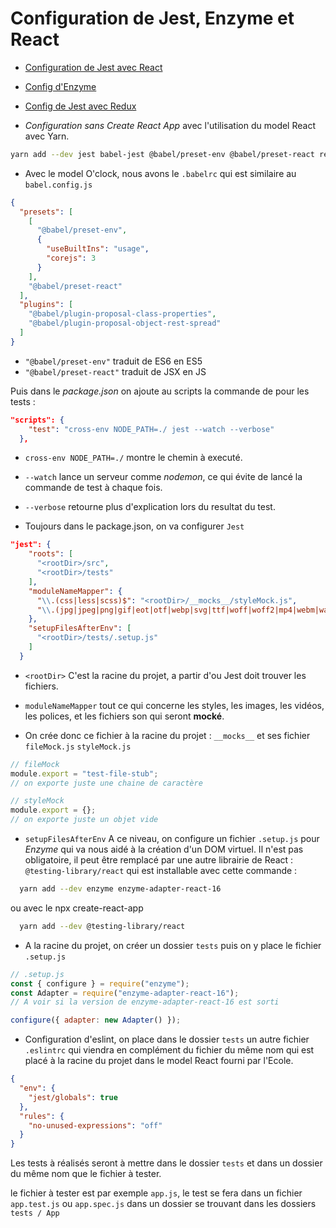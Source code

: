 # Configuration de Jest, Enzyme et React

- [Configuration de Jest avec React](https://jestjs.io/fr/docs/tutorial-react)
- [Config d'Enzyme](https://enzymejs.github.io/enzyme/docs/installation/)
- [Config de Jest avec Redux](https://redux.js.org/usage/writing-tests)

- _Configuration sans Create React App_ avec l'utilisation du model React avec Yarn.

```bash
yarn add --dev jest babel-jest @babel/preset-env @babel/preset-react react-test-renderer
```

- Avec le model O'clock, nous avons le `.babelrc` qui est similaire au `babel.config.js`

```json
{
  "presets": [
    [
      "@babel/preset-env",
      {
        "useBuiltIns": "usage",
        "corejs": 3
      }
    ],
    "@babel/preset-react"
  ],
  "plugins": [
    "@babel/plugin-proposal-class-properties",
    "@babel/plugin-proposal-object-rest-spread"
  ]
}
```

- `"@babel/preset-env"` traduit de ES6 en ES5
- `"@babel/preset-react"` traduit de JSX en JS

Puis dans le _package.json_ on ajoute au scripts la commande de pour les tests :

```json
"scripts": {
    "test": "cross-env NODE_PATH=./ jest --watch --verbose"
  },
```

- `cross-env NODE_PATH=./` montre le chemin à executé.
- `--watch` lance un serveur comme _nodemon_, ce qui évite de lancé la commande de test à chaque fois.
- `--verbose` retourne plus d'explication lors du resultat du test.

- Toujours dans le package.json, on va configurer `Jest`

```json
"jest": {
    "roots": [
      "<rootDir>/src",
      "<rootDir>/tests"
    ],
    "moduleNameMapper": {
      "\\.(css|less|scss)$": "<rootDir>/__mocks__/styleMock.js",
      "\\.(jpg|jpeg|png|gif|eot|otf|webp|svg|ttf|woff|woff2|mp4|webm|wav|mp3|mp4|avi|mkv|m4a|aac|oga)$": "<rootDir>/__mocks__/fileMock.js"
    },
    "setupFilesAfterEnv": [
      "<rootDir>/tests/.setup.js"
    ]
  }
```

- `<rootDir>` C'est la racine du projet, a partir d'ou Jest doit trouver les fichiers.
- `moduleNameMapper` tout ce qui concerne les styles, les images, les vidéos, les polices, et les fichiers son qui seront **mocké**.

- On crée donc ce fichier à la racine du projet : `__mocks__` et ses fichier `fileMock.js` `styleMock.js`

```javascript
// fileMock
module.export = "test-file-stub";
// on exporte juste une chaine de caractère
```

```javascript
// styleMock
module.export = {};
// on exporte juste un objet vide
```

- `setupFilesAfterEnv` A ce niveau, on configure un fichier `.setup.js` pour _Enzyme_ qui va nous aidé à la création d'un DOM virtuel. Il n'est pas obligatoire, il peut être remplacé par une autre librairie de React : `@testing-library/react` qui est installable avec cette commande :

```bash
  yarn add --dev enzyme enzyme-adapter-react-16
```

ou avec le npx create-react-app

```bash
  yarn add --dev @testing-library/react
```

- A la racine du projet, on créer un dossier `tests` puis on y place le fichier `.setup.js`

```javascript
// .setup.js
const { configure } = require("enzyme");
const Adapter = require("enzyme-adapter-react-16");
// A voir si la version de enzyme-adapter-react-16 est sorti

configure({ adapter: new Adapter() });
```

- Configuration d'eslint, on place dans le dossier `tests` un autre fichier `.eslintrc` qui viendra en complément du fichier du même nom qui est placé à la racine du projet dans le model React fourni par l'Ecole.

```json
{
  "env": {
    "jest/globals": true
  },
  "rules": {
    "no-unused-expressions": "off"
  }
}
```

Les tests à réalisés seront à mettre dans le dossier `tests` et dans un dossier du même nom que le fichier à tester.

le fichier à tester est par exemple `app.js`, le test se fera dans un fichier `app.test.js` ou `app.spec.js` dans un dossier se trouvant dans les dossiers `tests / App`

